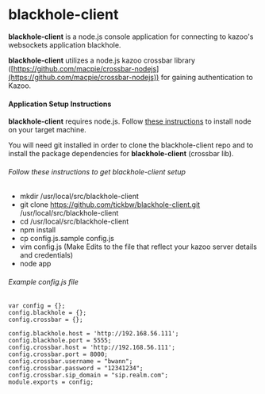 blackhole-client
================

**blackhole-client** is a node.js console application for connecting to kazoo's websockets application blackhole. 

**blackhole-client** utilizes a node.js kazoo crossbar library ([https://github.com/macpie/crossbar-nodejs](https://github.com/macpie/crossbar-nodejs)) for gaining authentication to Kazoo.

#### Application Setup Instructions
**blackhole-client** requires node.js.  Follow [these instructions](https://github.com/joyent/node/wiki/Installing-Node.js-via-package-manager) to install node on your target machine.

You will need git installed in order to clone the blackhole-client repo and to install the package dependencies for **blackhole-client** (crossbar lib).

###### Follow these instructions to get blackhole-client setup

* mkdir /usr/local/src/blackhole-client
* git clone https://github.com/tickbw/blackhole-client.git /usr/local/src/blackhole-client
* cd /usr/local/src/blackhole-client
* npm install
* cp config.js.sample config.js
* vim config.js (Make Edits to the file that reflect your kazoo server details and credentials)
* node app

###### Example config.js file

    var config = {};  
    config.blackhole = {};  
    config.crossbar = {};  
    
    config.blackhole.host = 'http://192.168.56.111';  
    config.blackhole.port = 5555;  
    config.crossbar.host = 'http://192.168.56.111';  
    config.crossbar.port = 8000;  
    config.crossbar.username = "bwann";  
    config.crossbar.password = "12341234";  
    config.crossbar.sip_domain = "sip.realm.com";  
    module.exports = config;
